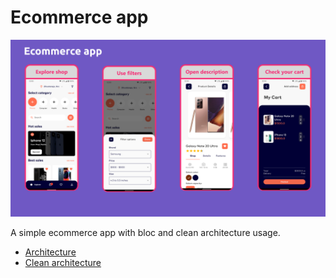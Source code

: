 # Ecommerce app

![](gh_assets/Ecommerce_0x75.png)

A simple ecommerce app with bloc and clean architecture usage.

* [Architecture](https://www.figma.com/file/Sx7b92qnVn2FPLGMm3bso9/ECOMMERCE_Architecture?node-id=0%3A1)
* [Clean architecture](https://github.com/Tembeon/flutter_tips/tree/main/clean_architecture)

